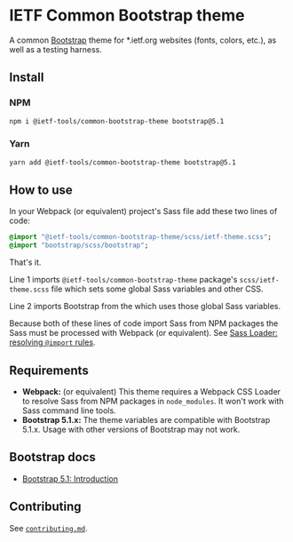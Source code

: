 # IETF Common Bootstrap theme

A common [Bootstrap](https://getbootstrap.com/) theme for \*.ietf.org websites (fonts, colors, etc.), as well as a testing harness.

## Install

### NPM

```bash
npm i @ietf-tools/common-bootstrap-theme bootstrap@5.1
```

### Yarn

```bash
yarn add @ietf-tools/common-bootstrap-theme bootstrap@5.1
```

## How to use

In your Webpack (or equivalent) project's Sass file add these two lines of code:

```sass
@import "@ietf-tools/common-bootstrap-theme/scss/ietf-theme.scss";
@import "bootstrap/scss/bootstrap";
```

That's it.

Line 1 imports `@ietf-tools/common-bootstrap-theme` package's `scss/ietf-theme.scss` file which sets some global Sass variables and other CSS.

Line 2 imports Bootstrap from the which uses those global Sass variables.

Because both of these lines of code import Sass from NPM packages the Sass
must be processed with Webpack (or equivalent). See [Sass Loader: resolving `@import` rules](https://webpack.js.org/loaders/sass-loader/#resolving-import-at-rules).

## Requirements

- **Webpack:** (or equivalent) This theme requires a Webpack CSS Loader to resolve Sass from NPM packages in `node_modules`. It won't work with Sass command line tools.
- **Bootstrap 5.1.x:** The theme variables are compatible with Bootstrap 5.1.x. Usage with other versions of Bootstrap may not work.

## Bootstrap docs

- [Bootstrap 5.1: Introduction](https://getbootstrap.com/docs/5.1/getting-started/introduction/)

## Contributing

See [`contributing.md`](./CONTRIBUTING.md).
